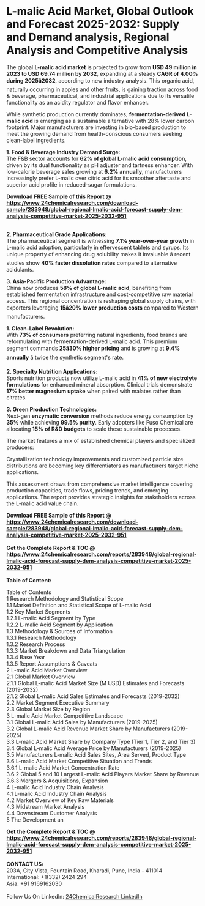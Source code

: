 <h1>L-malic Acid Market, Global Outlook and Forecast 2025-2032: Supply and Demand analysis, Regional Analysis and Competitive Analysis</h1><p>The global <strong>L-malic acid market</strong> is projected to grow from <strong>USD 49 million in 2023 to USD 69.74 million by 2032</strong>, expanding at a steady <strong>CAGR of 4.00% during 2025â2032</strong>, according to new industry analysis. This organic acid, naturally occurring in apples and other fruits, is gaining traction across food &amp; beverage, pharmaceutical, and industrial applications due to its versatile functionality as an acidity regulator and flavor enhancer.</p><p>While synthetic production currently dominates, <strong>fermentation-derived L-malic acid</strong> is emerging as a sustainable alternative with 28% lower carbon footprint. Major manufacturers are investing in bio-based production to meet the growing demand from health-conscious consumers seeking clean-label ingredients.</p><p><strong>1. Food &amp; Beverage Industry Demand Surge:</strong><br>
The F&amp;B sector accounts for <strong>62% of global L-malic acid consumption</strong>, driven by its dual functionality as pH adjuster and tartness enhancer. With low-calorie beverage sales growing at <strong>6.2% annually</strong>, manufacturers increasingly prefer L-malic over citric acid for its smoother aftertaste and superior acid profile in reduced-sugar formulations.</p><div><b>Download FREE Sample of this Report @ 
            <a href="https://www.24chemicalresearch.com/download-sample/283948/global-regional-lmalic-acid-forecast-supply-dem-analysis-competitive-market-2025-2032-951">
            https://www.24chemicalresearch.com/download-sample/283948/global-regional-lmalic-acid-forecast-supply-dem-analysis-competitive-market-2025-2032-951</a></b></div><br><p><strong>2. Pharmaceutical Grade Applications:</strong><br>
The pharmaceutical segment is witnessing <strong>7.1% year-over-year growth</strong> in L-malic acid adoption, particularly in effervescent tablets and syrups. Its unique property of enhancing drug solubility makes it invaluable â recent studies show <strong>40% faster dissolution rates</strong> compared to alternative acidulants.</p><p><strong>3. Asia-Pacific Production Advantage:</strong><br>
China now produces <strong>58% of global L-malic acid</strong>, benefiting from established fermentation infrastructure and cost-competitive raw material access. This regional concentration is reshaping global supply chains, with exporters leveraging <strong>15â20% lower production costs</strong> compared to Western manufacturers.</p><p><strong>1. Clean-Label Revolution:</strong><br>
With <strong>73% of consumers</strong> preferring natural ingredients, food brands are reformulating with fermentation-derived L-malic acid. This premium segment commands <strong>25â30% higher pricing</strong> and is growing at <strong>9.4% annually</strong> â twice the synthetic segment's rate.</p><p><strong>2. Specialty Nutrition Applications:</strong><br>
Sports nutrition products now utilize L-malic acid in <strong>41% of new electrolyte formulations</strong> for enhanced mineral absorption. Clinical trials demonstrate <strong>17% better magnesium uptake</strong> when paired with malates rather than citrates.</p><p><strong>3. Green Production Technologies:</strong><br>
Next-gen <strong>enzymatic conversion</strong> methods reduce energy consumption by <strong>35%</strong> while achieving <strong>99.5% purity</strong>. Early adopters like Fuso Chemical are allocating <strong>15% of R&amp;D budgets</strong> to scale these sustainable processes.</p><p>The market features a mix of established chemical players and specialized producers:</p><p>Crystallization technology improvements and customized particle size distributions are becoming key differentiators as manufacturers target niche applications.</p><p>This assessment draws from comprehensive market intelligence covering production capacities, trade flows, pricing trends, and emerging applications. The report provides strategic insights for stakeholders across the L-malic acid value chain.</p><div><b>Download FREE Sample of this Report @ 
            <a href="https://www.24chemicalresearch.com/download-sample/283948/global-regional-lmalic-acid-forecast-supply-dem-analysis-competitive-market-2025-2032-951">
            https://www.24chemicalresearch.com/download-sample/283948/global-regional-lmalic-acid-forecast-supply-dem-analysis-competitive-market-2025-2032-951</a></b></div><br><div><b>Get the Complete Report & TOC @ 
            <a href="https://www.24chemicalresearch.com/reports/283948/global-regional-lmalic-acid-forecast-supply-dem-analysis-competitive-market-2025-2032-951">
            https://www.24chemicalresearch.com/reports/283948/global-regional-lmalic-acid-forecast-supply-dem-analysis-competitive-market-2025-2032-951</a></b></div><br>
            <b>Table of Content:</b><p>Table of Contents<br />
1 Research Methodology and Statistical Scope<br />
1.1 Market Definition and Statistical Scope of L-malic Acid<br />
1.2 Key Market Segments<br />
1.2.1 L-malic Acid Segment by Type<br />
1.2.2 L-malic Acid Segment by Application<br />
1.3 Methodology & Sources of Information<br />
1.3.1 Research Methodology<br />
1.3.2 Research Process<br />
1.3.3 Market Breakdown and Data Triangulation<br />
1.3.4 Base Year<br />
1.3.5 Report Assumptions & Caveats<br />
2 L-malic Acid Market Overview<br />
2.1 Global Market Overview<br />
2.1.1 Global L-malic Acid Market Size (M USD) Estimates and Forecasts (2019-2032)<br />
2.1.2 Global L-malic Acid Sales Estimates and Forecasts (2019-2032)<br />
2.2 Market Segment Executive Summary<br />
2.3 Global Market Size by Region<br />
3 L-malic Acid Market Competitive Landscape<br />
3.1 Global L-malic Acid Sales by Manufacturers (2019-2025)<br />
3.2 Global L-malic Acid Revenue Market Share by Manufacturers (2019-2025)<br />
3.3 L-malic Acid Market Share by Company Type (Tier 1, Tier 2, and Tier 3)<br />
3.4 Global L-malic Acid Average Price by Manufacturers (2019-2025)<br />
3.5 Manufacturers L-malic Acid Sales Sites, Area Served, Product Type<br />
3.6 L-malic Acid Market Competitive Situation and Trends<br />
3.6.1 L-malic Acid Market Concentration Rate<br />
3.6.2 Global 5 and 10 Largest L-malic Acid Players Market Share by Revenue<br />
3.6.3 Mergers & Acquisitions, Expansion<br />
4 L-malic Acid Industry Chain Analysis<br />
4.1 L-malic Acid Industry Chain Analysis<br />
4.2 Market Overview of Key Raw Materials<br />
4.3 Midstream Market Analysis<br />
4.4 Downstream Customer Analysis<br />
5 The Development an</p><div><b>Get the Complete Report & TOC @ 
            <a href="https://www.24chemicalresearch.com/reports/283948/global-regional-lmalic-acid-forecast-supply-dem-analysis-competitive-market-2025-2032-951">
            https://www.24chemicalresearch.com/reports/283948/global-regional-lmalic-acid-forecast-supply-dem-analysis-competitive-market-2025-2032-951</a></b></div><br><b>CONTACT US:</b><br>
            203A, City Vista, Fountain Road, Kharadi, Pune, India - 411014<br>
            International: +1(332) 2424 294<br>
            Asia: +91 9169162030 <br><br>
            Follow Us On LinkedIn: <a href="https://www.linkedin.com/company/24chemicalresearch/">24ChemicalResearch LinkedIn</a>